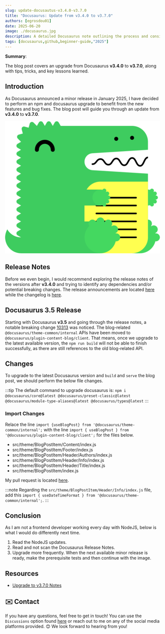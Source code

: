 ```yaml
---
slug: update-docusautus-v3.4.0-v3.7.0
title: "Docusaurus: Update from v3.4.0 to v3.7.0"
authors: [egrosdou01]
date: 2025-06-20
image: ./docusaurus.jpg
description: A detailed Docusaurus note outlining the process and considerations for updating from version 3.4.0 to the latest v3.7.0.
tags: [docusaurus,github,beginner-guide,"2025"]
---
```


**Summary**:

The blog post covers an upgrade from Docusaurus **v3.4.0** to **v3.7.0**, along with tips, tricks, and key lessons learned.
<!--truncate-->

## Introduction

As Docusaurus announced a minor release in January 2025, I have decided to perform an npm and docusaurus upgrade to benefit from the new features and bug fixes. The blog post will guide you through an update from **v3.4.0** to **v3.7.0**.

![title image reading "Docusaurus"](docusaurus.jpg)

## Release Notes

Before we even begin, I would recommend exploring the release notes of the versions after **v3.4.0** and trying to identify any dependencies and/or potential breaking changes. The release announcements are located [here](https://docusaurus.io/blog/releases/3.5) while the changelog is [here](https://docusaurus.io/changelog/3.7.0).

## Docusaurus 3.5 Release

Starting with Docusaurus **v3.5** and going through the release notes, a notable breaking change [10313](https://github.com/facebook/docusaurus/pull/10313) was noticed. The blog-related `@docusaurus/theme-common/internal` APIs have been moved to `@docusaurus/plugin-content-blog/client`. That means, once we upgrade to the latest available version, the `npm run build` will not be able to finish successfully, as there are still references to the old blog-related API.

## Changes

To upgrade to the latest Docusaurus version and `build` and `serve` the blog post, we should perform the below file changes.

:::tip
The default command to upgrade docusaurus is: ```npm i @docusaurus/core@latest @docusaurus/preset-classic@latest @docusaurus/module-type-aliases@latest @docusaurus/types@latest```
:::

### Import Changes

Relace the line `import {useBlogPost} from '@docusaurus/theme-common/internal';` with the line `import { useBlogPost } from '@docusaurus/plugin-content-blog/client';` for the files below.
- src/theme/BlogPostItem/Content/index.js
- src/theme/BlogPostItem/Footer/index.js
- src/theme/BlogPostItem/Header/Authors/index.js
- src/theme/BlogPostItem/Header/Info/index.js
- src/theme/BlogPostItem/Header/Title/index.js
- src/theme/BlogPostItem/index.js

My pull request is located [here](https://github.com/egrosdou01/blog.grosdouli.dev/pull/18).

:::note
Regarding the `src/theme/BlogPostItem/Header/Info/index.js` file, add this `import { useDateTimeFormat } from '@docusaurus/theme-common/internal';`.
:::

## Conclusion

As I am not a frontend developer working every day with NodeJS, below is what I would do differently next time.

1. Read the NodeJS updates.
1. Read and not scan the Docusaurus Release Notes.
1. Upgrade more frequently. When the next available minor release is ready, make the prerequisite tests and then continue with the image.

## Resources

- [Upgrade to v3.7.0 Notes](https://docusaurus.io/docs/3.7.0/migration)

## ✉️ Contact

If you have any questions, feel free to get in touch! You can use the `Discussions` option found [here](https://github.com/egrosdou01/blog.grosdouli.dev/discussions) or reach out to me on any of the social media platforms provided. 😊 We look forward to hearing from you!